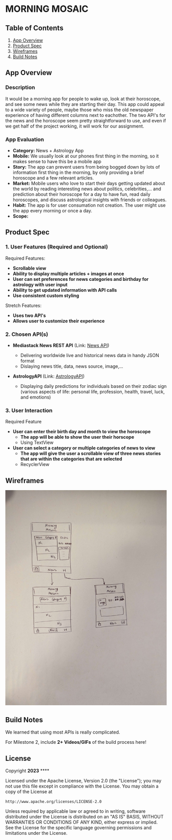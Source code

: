 # **MORNING MOSAIC**

## Table of Contents

1. [App Overview](#App-Overview)
1. [Product Spec](#Product-Spec)
1. [Wireframes](#Wireframes)
1. [Build Notes](#Build-Notes)

## App Overview

### Description 

It would be a morning app for people to wake up, look at their horoscope, and see some news while they are starting their day. This app could appeal to a wide variety of people, maybe those who miss the old newspaper experience of having different columns next to eachother. The two API's for the news and the horoscope seem pretty straightforward to use, and even if we get half of the project working, it will work for our assignment. 

### App Evaluation

<!-- Evaluation of your app across the following attributes -->

- **Category:** News + Astrology App
- **Mobile:** We usually look at our phones first thing in the morning, so it makes sense to have this be a mobile app
- **Story:** The app can prevent users from being bogged down by lots of information first thing in the morning, by only providing a brief horoscope and a few relevant articles. 
- **Market:** Mobile users who love to start their days getting updated about the world by reading interesting news about politics, celebrities,... and prediction about their horoscope for a day to have fun, read daily horoscopes, and discuss astrological insights with friends or colleagues.
- **Habit:** The app is for user consumation not creation. The user might use the app every morning or once a day. 
- **Scope:**

## Product Spec

### 1. User Features (Required and Optional)

Required Features:

- **Scrollable view**
- **Ability to display multiple articles + images at once**
- **User can set preferences for news categories and birthday for astrology with user input**
- **Ability to get updated information with API calls**
- **Use consistent custom styling**

Stretch Features:

- **Uses two API's**
- **Allows user to customize their experience**

### 2. Chosen API(s)

- **Mediastack News REST API** (Link: [News API](https://))
  
  -  Delivering worldwide live and historical news data in handy JSON format
  -  Dislaying news title, data, news source, image,...
- **AstrologyAPI** (Link: [AstrologyAPI](https://www.astrologyapi.com/horoscope-api-docs/api-ref/75/sun_sign_prediction/daily/:zodiacName))

  - Displaying daily predictions for individuals based on their zodiac sign (various aspects of life: personal life, profession, health, travel, luck, and emotions)
 
### 3. User Interaction

Required Feature

- **User can enter their birth day and month to view the horoscope**
  - **The app will be able to show the user their horscope**
  - Using TextView
- **User can select a category or multiple categories of news to view**
  - **The app will give the user a scrollable view of three news stories that are within the categories that are selected**
  - RecyclerView

## Wireframes

<!-- Add picture of your hand sketched wireframes in this section -->
<img src="wireframe.jpg" width=600>

## Build Notes

We learned that using most APIs is really complicated.  

For Milestone 2, include **2+ Videos/GIFs** of the build process here!

## License

Copyright **2023** ****

Licensed under the Apache License, Version 2.0 (the "License");
you may not use this file except in compliance with the License.
You may obtain a copy of the License at

    http://www.apache.org/licenses/LICENSE-2.0

Unless required by applicable law or agreed to in writing, software
distributed under the License is distributed on an "AS IS" BASIS,
WITHOUT WARRANTIES OR CONDITIONS OF ANY KIND, either express or implied.
See the License for the specific language governing permissions and
limitations under the License.